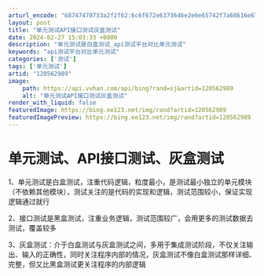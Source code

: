 ```yaml
---
arturl_encode: "68747470733a2f2f62:6c6f672e6373646e2e6e65742f7a68616e6779616e3332332f:61727469636c652f64657461696c732f313230353632393839"
layout: post
title: "单元测试API接口测试灰盒测试"
date: 2024-02-27 15:03:33 +0800
description: "单元测试是白盒测试_api测试平台对比单元测试"
keywords: "api测试平台对比单元测试"
categories: ['测试']
tags: ['单元测试']
artid: "120562989"
image:
    path: https://api.vvhan.com/api/bing?rand=sj&artid=120562989
    alt: "单元测试API接口测试灰盒测试"
render_with_liquid: false
featuredImage: https://bing.ee123.net/img/rand?artid=120562989
featuredImagePreview: https://bing.ee123.net/img/rand?artid=120562989
---
```


# 单元测试、API接口测试、灰盒测试

1、单元测试是白盒测试，注重代码逻辑，粒度最小，是测试最小独立的单元模块（不依赖其他模块），测试关注的是代码的实现和逻辑，测试范围较小，保证实现逻辑通过就行

2、接口测试是黑盒测试，注重业务逻辑，测试范围较广，会用更多的测试数据去测试，覆盖较多

3、灰盒测试：介于白盒测试与灰盒测试之间，多用于集成测试阶段，不仅关注输出、输入的正确性，同时关注程序内部的情况，灰盒测试不像白盒测试那样详细、完整，但又比黑盒测试更关注程序的内部逻辑